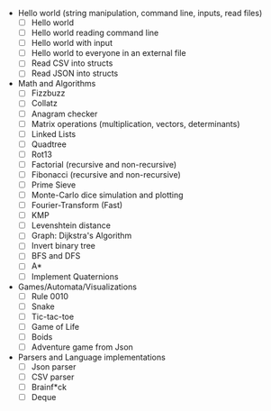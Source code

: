 - Hello world (string manipulation, command line, inputs, read files)
  - [ ] Hello world
  - [ ] Hello world reading command line
  - [ ] Hello world with input
  - [ ] Hello world to everyone in an external file
  - [ ] Read CSV into structs
  - [ ] Read JSON into structs
- Math and Algorithms
  - [ ] Fizzbuzz
  - [ ] Collatz
  - [ ] Anagram checker
  - [ ] Matrix operations (multiplication, vectors, determinants)
  - [ ] Linked Lists
  - [ ] Quadtree
  - [ ] Rot13
  - [ ] Factorial (recursive and non-recursive)
  - [ ] Fibonacci (recursive and non-recursive)
  - [ ] Prime Sieve
  - [ ] Monte-Carlo dice simulation and plotting
  - [ ] Fourier-Transform (Fast)
  - [ ] KMP
  - [ ] Levenshtein distance
  - [ ] Graph: Dijkstra's Algorithm
  - [ ] Invert binary tree
  - [ ] BFS and DFS
  - [ ] A\*
  - [ ] Implement Quaternions
- Games/Automata/Visualizations
  - [ ] Rule 0010
  - [ ] Snake
  - [ ] Tic-tac-toe
  - [ ] Game of Life
  - [ ] Boids
  - [ ] Adventure game from Json
- Parsers and Language implementations
  - [ ] Json parser
  - [ ] CSV parser
  - [ ] Brainf\*ck
  - [ ] Deque
